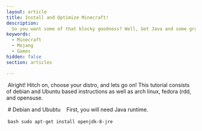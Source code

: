 ```yaml
---
layout: article
title: Install and Optimize Minecraft!
description: 
  So you want some of that blocky goodness? Well, Get Java and some graphics card and lets go!
keywords:
  - Minecraft
  - Mojang
  - Games
hidden: false
section: articles

---
```



  Alright! Hitch on, choose your distro, and lets go on! This tutorial consists of debian and Ubuntu based instructions as well as arch linux, fedora (rdd, and opensuse.
  
  # Debian and Ububtu 
  
  First, you will need Java runtime. 
  
  ```bash
   sudo apt-get install openjdk-8-jre
   ```
